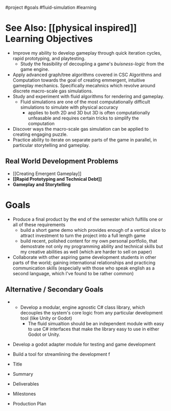 #project #goals #fluid-simulation #learning

See Also: [[physical inspired]]
Learning Objectives
==
- Improve my ability to develop gameplay through quick iteration cycles, rapid prototyping, and playtesting.  
	- Study the feasibility of decoupling a game's *buisness-logic* from the game engine.  
- Apply advanced graph/tree algorithms covered in CSC Algorithms and Computation towards the goal of creating emmergent, intuitive gameplay mechanics.   Specifically mecahnics which revolve around discrete macro-scale gas simulations.
- Study and experiment with fluid algorithms for rendering and gameplay.
	- Fluid simulations are one of the most computationally difficult simulations to simulate with physical accuracy
		- applies to both 2D and 3D but 3D is often computationally unfeasable and requires certain tricks to simplify the computation
- Discover ways the macro-scale gas simulation can be applied to creating engaging puzzle.   
- Practice ability to iterate on separate parts of the game in parallel, in particular storytelling and gameplay. 


Real World Development Problems
--
- [[Creating Emergent Gameplay]]
- **[[Rapid Prototyping and Technical Debt]]**
- **Gameplay and Storytelling**






Goals
==
- Produce a final product by the end of the semester which fulfills one or all of these requirements
	- build a short game demo which provides enough of a vertical slice to attract investment to turn the project into a full length game
	- build recent, polished content for my own personal portfolio, that demostrate not only my programming ability and technical skills but my creative abilities as well (which are harder to sell on paper)
- Collaborate with other aspiring game development students in other parts of the world; gaining international relationships and practicing communication skills (especially with those who speak english as a second language, which I've found to be rather common)

## Alternative / Secondary Goals
- - Develop a modular, engine agnostic C# class library, which decouples the system's core logic from any particular development tool (like Unity or Godot)
	- The fluid simualtion should be an independent module with easy to use C# interfaces that make the library easy to use in either Godot or Unity.
- Develop a godot adapter module for testing and game development
- Build a tool for streamlining the development f 



- Title
- Summary
- Deliverables
- Milestones
- Production Plan
